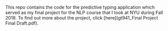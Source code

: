 This repo contains the code for the predictive typing application which served as my final project for the NLP course that I took at NYU during Fall 2018. To find out more about the project, click [here](gt941_Final Project Final Draft.pdf).
